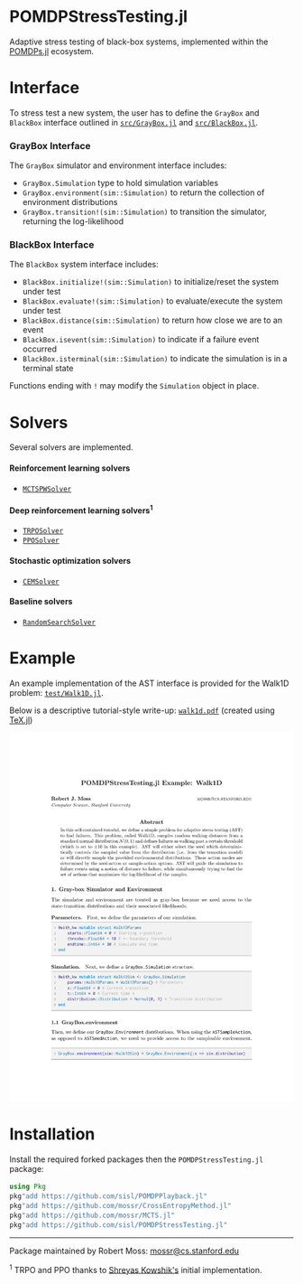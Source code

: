 # POMDPStressTesting.jl
Adaptive stress testing of black-box systems, implemented within the [POMDPs.jl](https://github.com/JuliaPOMDP/POMDPs.jl) ecosystem.

# Interface
To stress test a new system, the user has to define the `GrayBox` and `BlackBox` interface outlined in [`src/GrayBox.jl`](https://github.com/mossr/POMDPStressTesting.jl/blob/master/src/GrayBox.jl) and [`src/BlackBox.jl`](https://github.com/mossr/POMDPStressTesting.jl/blob/master/src/BlackBox.jl).

### GrayBox Interface
The `GrayBox` simulator and environment interface includes:
* `GrayBox.Simulation` type to hold simulation variables
* `GrayBox.environment(sim::Simulation)` to return the collection of environment distributions
* `GrayBox.transition!(sim::Simulation)` to transition the simulator, returning the log-likelihood

### BlackBox  Interface
The `BlackBox` system interface includes:
* `BlackBox.initialize!(sim::Simulation)` to initialize/reset the system under test
* `BlackBox.evaluate!(sim::Simulation)` to evaluate/execute the system under test
* `BlackBox.distance(sim::Simulation)` to return how close we are to an event
* `BlackBox.isevent(sim::Simulation)` to indicate if a failure event occurred
* `BlackBox.isterminal(sim::Simulation)` to indicate the simulation is in a terminal state

Functions ending with `!` may modify the `Simulation` object in place.


# Solvers
Several solvers are implemented.

#### Reinforcement learning solvers
* [`MCTSPWSolver`](https://github.com/mossr/POMDPStressTesting.jl/blob/master/src/solvers/mcts.jl)

#### Deep reinforcement learning solvers<sup>1</sup>
* [`TRPOSolver`](https://github.com/mossr/POMDPStressTesting.jl/blob/master/src/solvers/drl/trpo.jl)
* [`PPOSolver`](https://github.com/mossr/POMDPStressTesting.jl/blob/master/src/solvers/drl/ppo.jl)

#### Stochastic optimization solvers
* [`CEMSolver`](https://github.com/mossr/POMDPStressTesting.jl/blob/master/src/solvers/cem.jl)

#### Baseline solvers
* [`RandomSearchSolver`](https://github.com/mossr/POMDPStressTesting.jl/blob/master/src/solvers/random_search.jl)


# Example

An example implementation of the AST interface is provided for the Walk1D problem: [`test/Walk1D.jl`](https://github.com/mossr/POMDPStressTesting.jl/blob/master/test/Walk1D.jl).

Below is a descriptive tutorial-style write-up: [`walk1d.pdf`](./test/pdf/walk1d.pdf) (created using [TeX.jl](https://github.com/mossr/TeX.jl))

<!-- (https://github.com/mossr/POMDPStressTesting.jl/blob/master/test/walk1d.pdf) -->

<kbd>
<p align="center">
  <a href="./test/pdf/walk1d.pdf">
    <img src="./test/svg/walk1d.svg">
  </a>
</p>
</kbd>

<!-- With an accompanying notebook: [`Walk1D.ipynb`](https://github.com/mossr/POMDPStressTesting.jl/blob/master/notebooks/Walk1D.ipynb) -->

# Installation

Install the required forked packages then the `POMDPStressTesting.jl` package:
```julia
using Pkg
pkg"add https://github.com/sisl/POMDPPlayback.jl"
pkg"add https://github.com/mossr/CrossEntropyMethod.jl"
pkg"add https://github.com/mossr/MCTS.jl"
pkg"add https://github.com/sisl/POMDPStressTesting.jl"
```

---
Package maintained by Robert Moss: mossr@cs.stanford.edu

<sup>1</sup> TRPO and PPO thanks to [Shreyas Kowshik's](https://github.com/shreyas-kowshik/RL-baselines.jl) initial implementation.